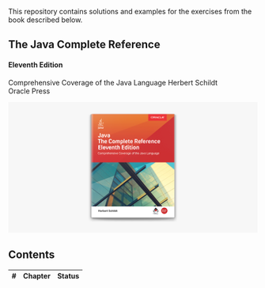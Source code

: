 This repository contains solutions and examples for the exercises from the book described below.

## The Java Complete Reference
#### Eleventh Edition

Comprehensive Coverage of the Java Language
Herbert Schildt\
Oracle Press

![Java - A Beginner's Guide Herbert Schildt](./javaCompleteReference.jpg)

## Contents

| # | Chapter | Status |
| --- | --- | --- | 
